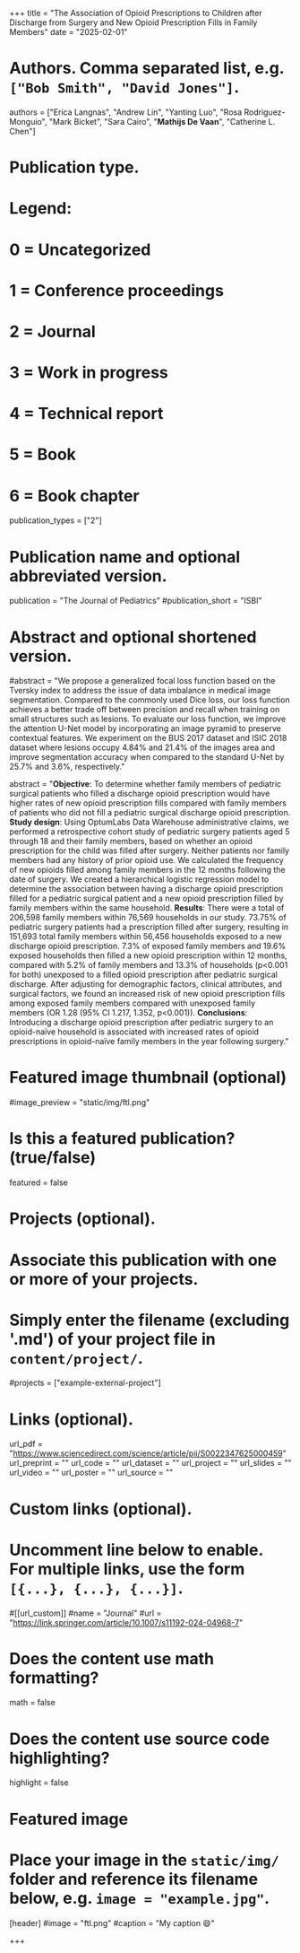 +++
title = "The Association of Opioid Prescriptions to Children after Discharge from Surgery and New Opioid Prescription Fills in Family Members"
date = "2025-02-01"

# Authors. Comma separated list, e.g. `["Bob Smith", "David Jones"]`.

authors = ["Erica Langnas", "Andrew Lin", "Yanting Luo", "Rosa Rodriguez-Monguio",
"Mark Bicket", "Sara Cairo", "**Mathijs De Vaan**", "Catherine L. Chen"]

# Publication type.
# Legend:
# 0 = Uncategorized
# 1 = Conference proceedings
# 2 = Journal
# 3 = Work in progress
# 4 = Technical report
# 5 = Book
# 6 = Book chapter
publication_types = ["2"]

# Publication name and optional abbreviated version.
publication = "The Journal of Pediatrics"
#publication_short = "ISBI"

# Abstract and optional shortened version.

#abstract = "We propose a generalized focal loss function based on the Tversky index to address the issue of data imbalance in medical image segmentation. Compared to the commonly used Dice loss, our loss function achieves a better trade off between precision and recall when training on small structures such as lesions. To evaluate our loss function, we improve the attention U-Net model by incorporating an image pyramid to preserve contextual features. We experiment on the BUS 2017 dataset and ISIC 2018 dataset where lesions occupy 4.84% and 21.4% of the images area and improve segmentation accuracy when compared to the standard U-Net by 25.7% and 3.6%, respectively."

abstract = "**Objective**: To determine whether family members of pediatric surgical patients who filled a discharge opioid prescription would have higher rates of new opioid prescription fills compared with family members of patients who did not fill a pediatric surgical discharge opioid prescription. **Study design**: Using OptumLabs Data Warehouse administrative claims, we performed a retrospective cohort study of pediatric surgery patients aged 5 through 18 and their family members, based on whether an opioid prescription for the child was filled after surgery. Neither patients nor family members had any history of prior opioid use. We calculated the frequency of new opioids filled among family members in the 12 months following the date of surgery. We created a hierarchical logistic regression model to determine the association between having a discharge opioid prescription filled for a pediatric surgical patient and a new opioid prescription filled by family members within the same household. **Results**: There were a total of 206,598 family members within 76,569 households in our study. 73.75% of pediatric surgery patients had a prescription filled after surgery, resulting in 151,693 total family members within 56,456 households exposed to a new discharge opioid prescription. 7.3% of exposed family members and 19.6% exposed households then filled a new opioid prescription within 12 months, compared with 5.2% of family members and 13.3% of households (p<0.001 for both) unexposed to a filled opioid prescription after pediatric surgical discharge. After adjusting for demographic factors, clinical attributes, and surgical factors, we found an increased risk of new opioid prescription fills among exposed family members compared with unexposed family members (OR 1.28 (95% CI 1.217, 1.352, p<0.001)). **Conclusions**: Introducing a discharge opioid prescription after pediatric surgery to an opioid-naïve household is associated with increased rates of opioid prescriptions in opioid-naïve family members in the year following surgery."

# Featured image thumbnail (optional)
#image_preview = "static/img/ftl.png"

# Is this a featured publication? (true/false)
featured = false

# Projects (optional).
#   Associate this publication with one or more of your projects.
#   Simply enter the filename (excluding '.md') of your project file in `content/project/`.
#projects = ["example-external-project"]

# Links (optional).
url_pdf = "https://www.sciencedirect.com/science/article/pii/S0022347625000459"
url_preprint = ""
url_code = ""
url_dataset = ""
url_project = ""
url_slides = ""
url_video = ""
url_poster = ""
url_source = ""

# Custom links (optional).
#   Uncomment line below to enable. For multiple links, use the form `[{...}, {...}, {...}]`.
#[[url_custom]]
#name = "Journal"
#url = "https://link.springer.com/article/10.1007/s11192-024-04968-7"

# Does the content use math formatting?
math = false

# Does the content use source code highlighting?
highlight = false
  
# Featured image
# Place your image in the `static/img/` folder and reference its filename below, e.g. `image = "example.jpg"`.
[header]
#image = "ftl.png"
#caption = "My caption :smile:"

+++
